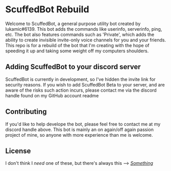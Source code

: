 # ScuffedBot Rebuild

Welcome to ScuffedBot, a general purpose utility bot created by lukamic#6139. This bot adds the commands like userinfo, serverinfo, ping, etc. The bot also features commands such as 'Private', which adds the ability to create invisible invite-only voice channels for you and your friends. This repo is for a rebuild of the bot that I'm creating with the hope of speeding it up and taking some weight off my computers shoulders.

## Adding ScuffedBot to your discord server

ScuffedBot is currently in development, so I've hidden the invite link for security reasons. If you wish to add ScuffedBot Beta to your server, and are aware of the risks such action incurs, please contact me via the discord handle found on my GitHub account readme

<!--Click [here](https://discord.com/oauth2/authorize?client_id=716559323379138581&scope=bot&permissions=2146692342) to invite ScuffedBot to your server, or follow the link below.

<!--```bash
https://discord.com/api/oauth2/authorize?client_id=771609837619904513&permissions=0&scope=bot
```
-->

## Contributing
If you'd like to help develope the bot, please feel free to contact me at my discord handle above. This bot is mainly an on again/off again passion project of mine, so anyone with more experience than me is welcome.

## License
I don't think I *need* one of these, but there's always this --> [*Something*](https://www.cleverbot.com/)
